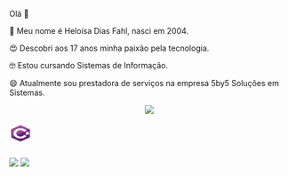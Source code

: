 Olá 👋

 🤗 Meu nome é Heloísa Dias Fahl, nasci em 2004. 

 😍 Descobri aos 17 anos minha paixão pela tecnologia.
 
 🤓 Estou cursando Sistemas de Informação.
 
 😄 Atualmente sou prestadora de serviços na empresa 5by5 Soluções em Sistemas.

  <div align="center">
  <a href="https://github.com/HeloisaDiasFahl2004">
  <img height="180em" src="https://github-readme-stats.vercel.app/api/top-langs/?username=HeloisaDiasFahl2004&layout=compact&langs_count=7&theme=dracula"/>
  
</div>

<div style="display: inline_block"><br>
 <img align="center" alt="Helo-Csharp" height="30" width="40" src="https://raw.githubusercontent.com/devicons/devicon/master/icons/csharp/csharp-original.svg">
<i class="devicon-csharp-plain colored"></i>
</div>

 ##
 <div> 
  <a href="https://instagram.com/helo_fahl" target="_blank"><img src="https://img.shields.io/badge/-Instagram-%23E4405F?style=for-the-badge&logo=instagram&logoColor=white" target="_blank"></a>
  <a href="https://www.linkedin.com/in/heloisa-dias-fahl-54794b22b/" target="_blank"><img src="https://img.shields.io/badge/-LinkedIn-%230077B5?style=for-the-badge&logo=linkedin&logoColor=white" target="_blank"></a> 
  </div>
</div>

